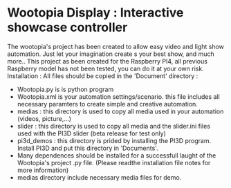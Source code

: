 # Wootopia Display : Interactive showcase controller
The wootopia's project has been created to allow easy video and light show automation. Just let your imagination create s your best show, and much more..
This project as been created for the Raspberry PI4, all previous Raspberry model has not been tested, you can do it at your own risk.
Installation :
All files should be copied in the 'Document' directory :
- Wootopia.py is is python program
- Wootopia.xml is your automation settings/scenario. this file includes all necessary paramters to create simple and creative automation.
- medias : this directory is used to copy all media used in your automation (videos, picture,...)
- slider : this directory is used to copy all media and the slider.ini files used with the PI3D slider (beta release for test only)
- pi3d_demos : this directory is prided by installing the PI3D program. Install PI3D and put this directory in 'Documents'.
- Many dependences should be installed for a successfull laught of the Wootopia's project .py file. (Please readthe installation file notes for more information)
- medias directory include necessary media files for demo.
